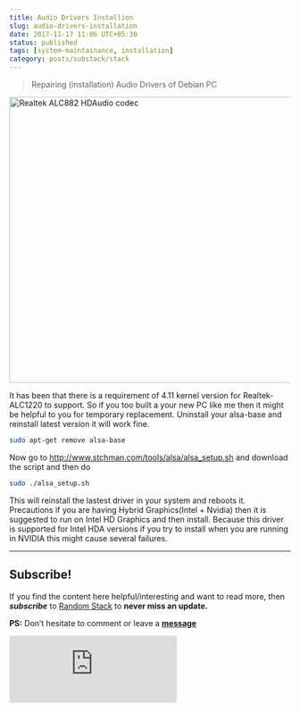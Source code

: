 ```yaml
---
title: Audio Drivers Installion
slug: audio-drivers-installation
date: 2017-11-17 11:06 UTC+05:30
status: published
tags: [system-maintainance, installation]
category: posts/substack/stack
---
```


> Repairing (installation) Audio Drivers of Debian PC

<a title="Futase_tdkr, Public domain, via Wikimedia Commons" href="https://commons.wikimedia.org/wiki/File:Realtek_ALC882_HDAudio_codec.jpg"><img width="512" alt="Realtek ALC882 HDAudio codec" src="https://upload.wikimedia.org/wikipedia/commons/thumb/3/35/Realtek_ALC882_HDAudio_codec.jpg/512px-Realtek_ALC882_HDAudio_codec.jpg"></a>

It has been that there is a requirement of 4.11 kernel version for Realtek-ALC1220 to support. So if you too built a your new PC like me then it might be helpful to you for temporary replacement. Uninstall your alsa-base and reinstall latest version it will work fine.

```sh
sudo apt-get remove alsa-base
```

Now go to http://www.stchman.com/tools/alsa/alsa_setup.sh and download the script and then do

```sh
sudo ./alsa_setup.sh
```

This will reinstall the lastest driver in your system and reboots it.
 Precautions if you are having Hybrid Graphics(Intel + Nvidia) then it is suggested to run on Intel HD Graphics and then install. Because this driver is supported for Intel HDA versions if you try to install when you are running in NVIDIA this might cause several failures.


---
## Subscribe!
If you find the content here helpful/interesting and want to read more, then _**subscribe**_ to [Random Stack](https://randomstack8.substack.com/) to **never miss an update.**

**PS:** Don’t hesitate to comment or leave a **[message](https://twitter.com/jeanbourgain8)**
<div class="row">
	<iframe src="https://randomstack8.substack.com/embed" max-width="480" height="120" frameborder="0" scrolling="no" class="centred"></iframe>
	<br>
</div>